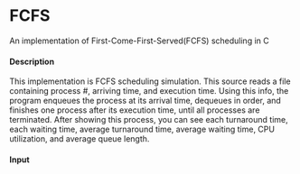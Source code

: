 # FCFS
An implementation of First-Come-First-Served(FCFS) scheduling in C  
  
#### Description  
This implementation is FCFS scheduling simulation. This source reads a file containing process #,
arriving time, and execution time. Using this info, the program enqueues the process at its arrival time,
dequeues in order, and finishes one process after its execution time, until all processes are terminated.
After showing this process, you can see each turnaround time, each waiting time,
average turnaround time, average waiting time, CPU utilization, and average queue length.  
  
#### Input
